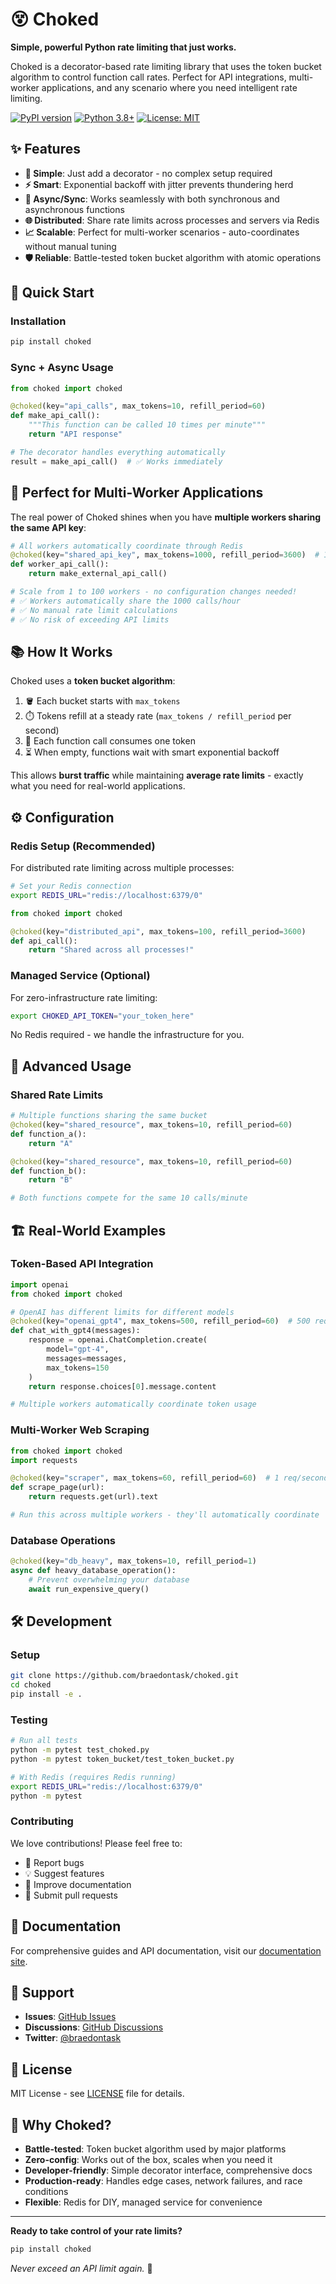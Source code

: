 # 😵 Choked

**Simple, powerful Python rate limiting that just works.**

Choked is a decorator-based rate limiting library that uses the token bucket algorithm to control function call rates. Perfect for API integrations, multi-worker applications, and any scenario where you need intelligent rate limiting.

[![PyPI version](https://badge.fury.io/py/choked.svg)](https://badge.fury.io/py/choked)
[![Python 3.8+](https://img.shields.io/badge/python-3.8+-blue.svg)](https://www.python.org/downloads/)
[![License: MIT](https://img.shields.io/badge/License-MIT-yellow.svg)](https://opensource.org/licenses/MIT)

## ✨ Features

- **🎯 Simple**: Just add a decorator - no complex setup required
- **⚡ Smart**: Exponential backoff with jitter prevents thundering herd
- **🔄 Async/Sync**: Works seamlessly with both synchronous and asynchronous functions  
- **🌐 Distributed**: Share rate limits across processes and servers via Redis
- **📈 Scalable**: Perfect for multi-worker scenarios - auto-coordinates without manual tuning
- **🛡️ Reliable**: Battle-tested token bucket algorithm with atomic operations

## 🚀 Quick Start

### Installation

```bash
pip install choked
```

### Sync + Async Usage

```python
from choked import choked

@choked(key="api_calls", max_tokens=10, refill_period=60)
def make_api_call():
    """This function can be called 10 times per minute"""
    return "API response"

# The decorator handles everything automatically
result = make_api_call()  # ✅ Works immediately
```

## 🎯 Perfect for Multi-Worker Applications

The real power of Choked shines when you have **multiple workers sharing the same API key**:

```python
# All workers automatically coordinate through Redis
@choked(key="shared_api_key", max_tokens=1000, refill_period=3600)  # 1000/hour
def worker_api_call():
    return make_external_api_call()

# Scale from 1 to 100 workers - no configuration changes needed!
# ✅ Workers automatically share the 1000 calls/hour
# ✅ No manual rate limit calculations
# ✅ No risk of exceeding API limits
```

## 📚 How It Works

Choked uses a **token bucket algorithm**:

1. 🪣 Each bucket starts with `max_tokens` 
2. ⏱️ Tokens refill at a steady rate (`max_tokens / refill_period` per second)
3. 🎫 Each function call consumes one token
4. ⏳ When empty, functions wait with smart exponential backoff

This allows **burst traffic** while maintaining **average rate limits** - exactly what you need for real-world applications.

## ⚙️ Configuration

### Redis Setup (Recommended)

For distributed rate limiting across multiple processes:

```bash
# Set your Redis connection
export REDIS_URL="redis://localhost:6379/0"
```

```python
from choked import choked

@choked(key="distributed_api", max_tokens=100, refill_period=3600)
def api_call():
    return "Shared across all processes!"
```

### Managed Service (Optional)

For zero-infrastructure rate limiting:

```bash
export CHOKED_API_TOKEN="your_token_here"
```

No Redis required - we handle the infrastructure for you.

## 🔧 Advanced Usage

### Shared Rate Limits

```python
# Multiple functions sharing the same bucket
@choked(key="shared_resource", max_tokens=10, refill_period=60)
def function_a():
    return "A"

@choked(key="shared_resource", max_tokens=10, refill_period=60) 
def function_b():
    return "B"

# Both functions compete for the same 10 calls/minute
```

## 🏗️ Real-World Examples

### Token-Based API Integration

```python
import openai
from choked import choked

# OpenAI has different limits for different models
@choked(key="openai_gpt4", max_tokens=500, refill_period=60)  # 500 requests/minute
def chat_with_gpt4(messages):
    response = openai.ChatCompletion.create(
        model="gpt-4",
        messages=messages,
        max_tokens=150
    )
    return response.choices[0].message.content

# Multiple workers automatically coordinate token usage
```

### Multi-Worker Web Scraping

```python
from choked import choked
import requests

@choked(key="scraper", max_tokens=60, refill_period=60)  # 1 req/second
def scrape_page(url):
    return requests.get(url).text

# Run this across multiple workers - they'll automatically coordinate
```

### Database Operations

```python
@choked(key="db_heavy", max_tokens=10, refill_period=1)
async def heavy_database_operation():
    # Prevent overwhelming your database
    await run_expensive_query()
```

## 🛠️ Development

### Setup

```bash
git clone https://github.com/braedontask/choked.git
cd choked
pip install -e .
```

### Testing

```bash
# Run all tests
python -m pytest test_choked.py 
python -m pytest token_bucket/test_token_bucket.py

# With Redis (requires Redis running)
export REDIS_URL="redis://localhost:6379/0"
python -m pytest
```

### Contributing

We love contributions! Please feel free to:

- 🐛 Report bugs
- 💡 Suggest features  
- 📝 Improve documentation
- 🔧 Submit pull requests

## 📖 Documentation

For comprehensive guides and API documentation, visit our [documentation site](https://docs.choked.dev).

## 🤝 Support

- **Issues**: [GitHub Issues](https://github.com/braedontask/choked/issues)
- **Discussions**: [GitHub Discussions](https://github.com/braedontask/choked/discussions)
- **Twitter**: [@braedontask](https://x.com/braedontask)

## 📄 License

MIT License - see [LICENSE](LICENSE) file for details.

## 🌟 Why Choked?

- **Battle-tested**: Token bucket algorithm used by major platforms
- **Zero-config**: Works out of the box, scales when you need it
- **Developer-friendly**: Simple decorator interface, comprehensive docs
- **Production-ready**: Handles edge cases, network failures, and race conditions
- **Flexible**: Redis for DIY, managed service for convenience

---

**Ready to take control of your rate limits?** 

```bash
pip install choked
```

*Never exceed an API limit again.* 🚦